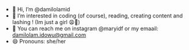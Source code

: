 - 👋 Hi, I’m @damilolamid
- 👀 I’m interested in coding (of course), reading, creating content and lashing ! (Im just a girl 😩🥺)
- 💞️ You can reach me on instagram @maryidf or my emaail: damilolam.idowu@gmail.com
- 😄 Pronouns: she/her 


<!---
damilolamid/damilolamid is a ✨ special ✨ repository because its `README.md` (this file) appears on your GitHub profile.
You can click the Preview link to take a look at your changes.
--->
